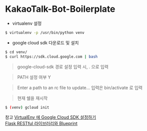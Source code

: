 # KakaoTalk-Bot-Boilerplate

- virtualenv 설정
``` sh
$ virtualenv -p /usr/bin/python venv
```
- google cloud sdk 다운로드 및 설치
``` sh
$ cd venv/
$ curl https://sdk.cloud.google.com | bash
```
> google-cloud-sdk 경로 설정 입력 시, . 으로 입력

> PATH 설정 여부 Y

> Enter a path to an rc file to update... 입력은 bin/activate 로 입력

> 현재 쉘을 재시작

``` sh
$ (venv) gcloud init
```

참고
[VirtualEnv 에 Google Cloud SDK 설정하기](https://jeonsungyun.github.io/2017/python-google-cloud-sdk-virtualenv-setting/) <br>
[Flask RESTful 라이브러리와 Blueprint](https://jeonsungyun.github.io/2017/flask-restful-with-blueprint/)
